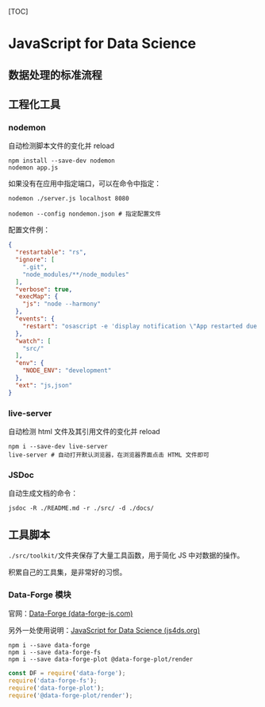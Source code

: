 [TOC]

# JavaScript for Data Science

## 数据处理的标准流程

## 工程化工具

### nodemon

自动检测脚本文件的变化并 reload

```shell
npm install --save-dev nodemon
nodemon app.js
```

如果没有在应用中指定端口，可以在命令中指定：

```shell
nodemon ./server.js localhost 8080
```

```shell
nodemon --config nondemon.json # 指定配置文件
```

配置文件例：

```json
{
  "restartable": "rs",
  "ignore": [
    ".git",
    "node_modules/**/node_modules"
  ],
  "verbose": true,
  "execMap": {
    "js": "node --harmony"
  },
  "events": {
    "restart": "osascript -e 'display notification \"App restarted due to:\n'$FILENAME'\" with title \"nodemon\"'"
  },
  "watch": [
    "src/"
  ],
  "env": {
    "NODE_ENV": "development"
  },
  "ext": "js,json"
}
```

### live-server

自动检测 html 文件及其引用文件的变化并 reload

```shell
npm i --save-dev live-server
live-server # 自动打开默认浏览器，在浏览器界面点击 HTML 文件即可
```

### JSDoc

自动生成文档的命令：

```shell
jsdoc -R ./README.md -r ./src/ -d ./docs/
```

## 工具脚本

`./src/toolkit/`文件夹保存了大量工具函数，用于简化 JS 中对数据的操作。

积累自己的工具集，是非常好的习惯。

### Data-Forge 模块

官网：[Data-Forge (data-forge-js.com)](http://www.data-forge-js.com/)

另外一处使用说明：[JavaScript for Data Science (js4ds.org)](http://js4ds.org/#s:dataforge)

```shell
npm i --save data-forge
npm i --save data-forge-fs
npm i --save data-forge-plot @data-forge-plot/render
```



```js
const DF = require('data-forge');
require('data-forge-fs');
require('data-forge-plot');
require('@data-forge-plot/render');
```




